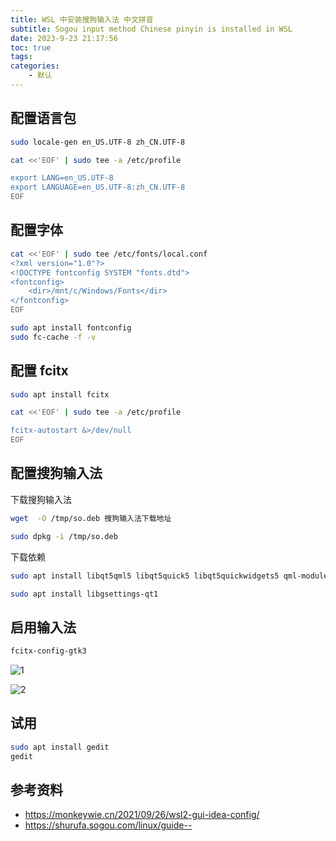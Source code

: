 ```yaml
---
title: WSL 中安装搜狗输入法 中文拼音
subtitle: Sogou input method Chinese pinyin is installed in WSL
date: 2023-9-23 21:17:56
toc: true
tags: 
categories: 
    - 默认
---
```



## 配置语言包
```sh
sudo locale-gen en_US.UTF-8 zh_CN.UTF-8

cat <<'EOF' | sudo tee -a /etc/profile

export LANG=en_US.UTF-8
export LANGUAGE=en_US.UTF-8:zh_CN.UTF-8
EOF
```

## 配置字体
```sh
cat <<'EOF' | sudo tee /etc/fonts/local.conf
<?xml version="1.0"?>
<!DOCTYPE fontconfig SYSTEM "fonts.dtd">
<fontconfig>
    <dir>/mnt/c/Windows/Fonts</dir>
</fontconfig>
EOF

sudo apt install fontconfig
sudo fc-cache -f -v
```

## 配置 fcitx
```sh
sudo apt install fcitx

cat <<'EOF' | sudo tee -a /etc/profile

fcitx-autostart &>/dev/null
EOF
```

## 配置搜狗输入法
下载搜狗输入法
```sh
wget  -O /tmp/so.deb 搜狗输入法下载地址

sudo dpkg -i /tmp/so.deb
```

下载依赖
```sh
sudo apt install libqt5qml5 libqt5quick5 libqt5quickwidgets5 qml-module-qtquick2

sudo apt install libgsettings-qt1
```

## 启用输入法
```sh
fcitx-config-gtk3
```

![1](https://shurufa.sogou.com/_next/image?url=%2F_next%2Fstatic%2Fmedia%2Fhelp15.c14aafcd.png&w=1080&q=75)

![2](https://shurufa.sogou.com/_next/image?url=%2F_next%2Fstatic%2Fmedia%2Fhelp16.e32b0f4a.png&w=1080&q=75)

## 试用
```sh
sudo apt install gedit
gedit
```

## 参考资料
- https://monkeywie.cn/2021/09/26/wsl2-gui-idea-config/
- https://shurufa.sogou.com/linux/guide--